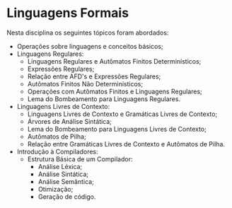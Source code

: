 # Linguagens Formais
Nesta disciplina os seguintes tópicos foram abordados:

- Operações sobre linguagens e conceitos básicos;
- Linguagens Regulares:
  - Linguagens Regulares e Autômatos Finitos Determinísticos;
  - Expressões Regulares;
  - Relação entre AFD's e Expressões Regulares;
  - Autômatos Finitos Não Determinísticos;
  - Operações com Autômatos Finitos e Linguagens Regulares;
  - Lema do Bombeamento para Linguagens Regulares.
- Linguagens Livres de Contexto:
  - Linguagens Livres de Contexto e Gramáticas Livres de Contexto;
  - Árvores de Análise Sintática;
  - Lema do Bombeamento para Linguagens Livres de Contexto;
  - Autômatos de Pilha;
  - Relação entre Gramáticas Livres de Contexto e Autômatos de
Pilha.
- Introdução à Compiladores:
  - Estrutura Básica de um Compilador:
    - Análise Léxica;
    - Análise Sintática;
    - Análise Semântica;
    - Otimização;
    - Geração de código.
